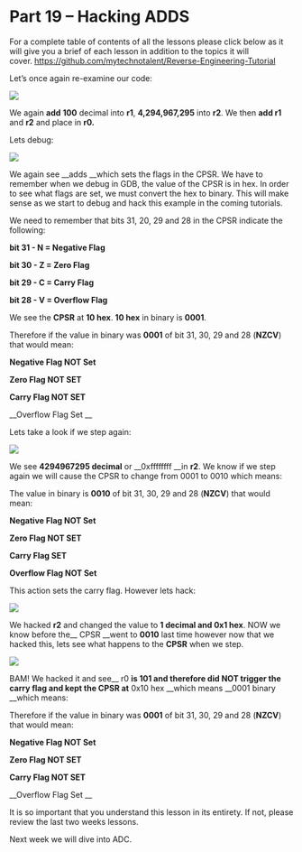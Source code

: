 # Part 19 – Hacking ADDS

For a complete table of contents of all the lessons please click below as it will give you a brief of each lesson in addition to the topics it will cover.&nbsp;https://github.com/mytechnotalent/Reverse-Engineering-Tutorial

Let’s once again re-examine our code:

<div class="slate-resizable-image-embed slate-image-embed__resize-full-width"><img src="https://media-exp1.licdn.com/dms/image/C4E12AQH7FHMg_SnYPQ/article-inline_image-shrink_1000_1488/0/1520215587042?e=1614211200&amp;v=beta&amp;t=v0X2IQbwG2X-wO-7_kePgRwn1PX0DeocwPk7mzNZlgk"/></div>

We again __add__ __100__ decimal into __r1__, __4,294,967,295__ into __r2__. We then __add r1__ and __r2__ and place in __r0.__

Lets debug:

<div class="slate-resizable-image-embed slate-image-embed__resize-full-width"><img src="https://media-exp1.licdn.com/dms/image/C4E12AQHGLXJvyy9xww/article-inline_image-shrink_1000_1488/0/1520594576879?e=1614211200&amp;v=beta&amp;t=vbj9DCK4M2W14M8m6MbEE8h2OyKVcilAoGvncNIEQYA"/></div>

We again see __adds __which sets the flags in the CPSR. We have to remember when we debug in GDB, the value of the CPSR is in hex. In order to see what flags are set, we must convert the hex to binary. This will make sense as we start to debug and hack this example in the coming tutorials.

We need to remember that bits 31, 20, 29 and 28 in the CPSR indicate the following:

__bit 31 - N = Negative Flag__

__bit 30 - Z = Zero Flag__

__bit 29 - C = Carry Flag__

__bit 28 - V = Overflow Flag__

We see the __CPSR__ at __10 hex__. __10 hex__ in binary is __0001__.

Therefore if the value in binary was __0001__ of bit 31, 30, 29 and 28 (__NZCV__) that would mean:

__Negative Flag NOT Set__

__Zero Flag NOT SET__

__Carry Flag NOT SET__

__Overflow Flag Set __

Lets take a look if we step again:

<div class="slate-resizable-image-embed slate-image-embed__resize-full-width"><img src="https://media-exp1.licdn.com/dms/image/C4E12AQFVriYdIiJwxg/article-inline_image-shrink_1000_1488/0/1520149286284?e=1614211200&amp;v=beta&amp;t=MN5nZYgUbpPpc_eOiSLHirlRPl3g-2g77Cv3yUqlDOg"/></div>

We see __4294967295 decimal__ or __0xffffffff __in __r2__. We know if we step again we will cause the CPSR to change from 0001 to 0010 which means:

The value in binary is __0010__ of bit 31, 30, 29 and 28 (__NZCV__) that would mean:

__Negative Flag NOT Set__

__Zero Flag NOT SET__

__Carry Flag SET__

__Overflow Flag NOT Set__

This action sets the carry flag. However lets hack:

<div class="slate-resizable-image-embed slate-image-embed__resize-middle"><img src="https://media-exp1.licdn.com/dms/image/C4E12AQE3luUGwcgEbw/article-inline_image-shrink_1000_1488/0/1520147275008?e=1614211200&amp;v=beta&amp;t=4aI4HJ-k25hpkDTyO4_3fXvcY5RUbazE3bj-KllyF8k"/></div>

We hacked __r2__ and changed the value to __1 decimal __and__ 0x1 hex__. NOW we know before the__ CPSR __went to __0010__ last time however now that we hacked this, lets see what happens to the __CPSR__ when we step.

<div class="slate-resizable-image-embed slate-image-embed__resize-middle"><img src="https://media-exp1.licdn.com/dms/image/C4E12AQFXZWdPV19yMA/article-inline_image-shrink_1000_1488/0/1520211562604?e=1614211200&amp;v=beta&amp;t=EAxw6SGUC-b_7_IkDCoL4i3rRmRM_X2cjnOyFaWpP9E"/></div>

BAM! We hacked it and see__ r0 __is __101__ and therefore did NOT trigger the carry flag and kept the __CPSR__ at__ 0x10 hex __which means __0001 binary __which means:

Therefore if the value in binary was __0001__ of bit 31, 30, 29 and 28 (__NZCV__) that would mean:

__Negative Flag NOT Set__

__Zero Flag NOT SET__

__Carry Flag NOT SET__

__Overflow Flag Set __

It is so important that you understand this lesson in its entirety. If not, please review the last two weeks lessons.

Next week we will dive into ADC.

  